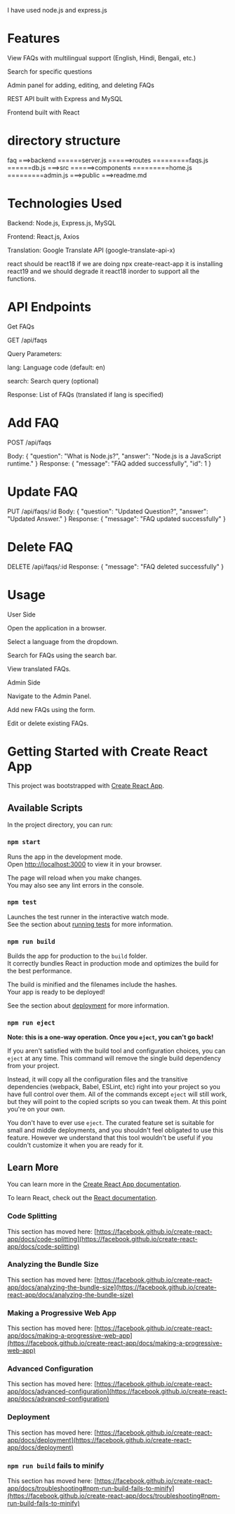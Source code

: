 I have used node.js and express.js 
# Features

View FAQs with multilingual support (English, Hindi, Bengali, etc.)

Search for specific questions

Admin panel for adding, editing, and deleting FAQs

REST API built with Express and MySQL

Frontend built with React


# directory structure
faq
===>backend
======server.js
======>routes
=========faqs.js
======db.js
===>src
======>components
=========home.js
=========admin.js
===>public
===>readme.md


# Technologies Used

Backend: Node.js, Express.js, MySQL

Frontend: React.js, Axios

Translation: Google Translate API (google-translate-api-x)

react should be react18 if we are doing npx create-react-app it is installing react19 and we should degrade it react18 inorder to support all the functions.

# API Endpoints

Get FAQs

GET /api/faqs

Query Parameters:

lang: Language code (default: en)

search: Search query (optional)

Response: List of FAQs (translated if lang is specified)


# Add FAQ

POST /api/faqs

Body:
{
  "question": "What is Node.js?",
  "answer": "Node.js is a JavaScript runtime."
}
Response:
{ "message": "FAQ added successfully", "id": 1 }

# Update FAQ

PUT /api/faqs/:id
Body:
{
  "question": "Updated Question?",
  "answer": "Updated Answer."
}
Response:
{ "message": "FAQ updated successfully" }

# Delete FAQ

DELETE /api/faqs/:id
Response:
{ "message": "FAQ deleted successfully" }

# Usage

User Side

Open the application in a browser.

Select a language from the dropdown.

Search for FAQs using the search bar.

View translated FAQs.

Admin Side

Navigate to the Admin Panel.

Add new FAQs using the form.

Edit or delete existing FAQs.




# Getting Started with Create React App
This project was bootstrapped with [Create React App](https://github.com/facebook/create-react-app).
## Available Scripts

In the project directory, you can run:

### `npm start`

Runs the app in the development mode.\
Open [http://localhost:3000](http://localhost:3000) to view it in your browser.

The page will reload when you make changes.\
You may also see any lint errors in the console.

### `npm test`

Launches the test runner in the interactive watch mode.\
See the section about [running tests](https://facebook.github.io/create-react-app/docs/running-tests) for more information.

### `npm run build`

Builds the app for production to the `build` folder.\
It correctly bundles React in production mode and optimizes the build for the best performance.

The build is minified and the filenames include the hashes.\
Your app is ready to be deployed!

See the section about [deployment](https://facebook.github.io/create-react-app/docs/deployment) for more information.

### `npm run eject`

**Note: this is a one-way operation. Once you `eject`, you can't go back!**

If you aren't satisfied with the build tool and configuration choices, you can `eject` at any time. This command will remove the single build dependency from your project.

Instead, it will copy all the configuration files and the transitive dependencies (webpack, Babel, ESLint, etc) right into your project so you have full control over them. All of the commands except `eject` will still work, but they will point to the copied scripts so you can tweak them. At this point you're on your own.

You don't have to ever use `eject`. The curated feature set is suitable for small and middle deployments, and you shouldn't feel obligated to use this feature. However we understand that this tool wouldn't be useful if you couldn't customize it when you are ready for it.

## Learn More

You can learn more in the [Create React App documentation](https://facebook.github.io/create-react-app/docs/getting-started).

To learn React, check out the [React documentation](https://reactjs.org/).

### Code Splitting

This section has moved here: [https://facebook.github.io/create-react-app/docs/code-splitting](https://facebook.github.io/create-react-app/docs/code-splitting)

### Analyzing the Bundle Size

This section has moved here: [https://facebook.github.io/create-react-app/docs/analyzing-the-bundle-size](https://facebook.github.io/create-react-app/docs/analyzing-the-bundle-size)

### Making a Progressive Web App

This section has moved here: [https://facebook.github.io/create-react-app/docs/making-a-progressive-web-app](https://facebook.github.io/create-react-app/docs/making-a-progressive-web-app)

### Advanced Configuration

This section has moved here: [https://facebook.github.io/create-react-app/docs/advanced-configuration](https://facebook.github.io/create-react-app/docs/advanced-configuration)

### Deployment

This section has moved here: [https://facebook.github.io/create-react-app/docs/deployment](https://facebook.github.io/create-react-app/docs/deployment)

### `npm run build` fails to minify

This section has moved here: [https://facebook.github.io/create-react-app/docs/troubleshooting#npm-run-build-fails-to-minify](https://facebook.github.io/create-react-app/docs/troubleshooting#npm-run-build-fails-to-minify)
